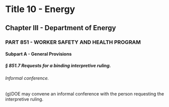 
# Title 10 - Energy
## Chapter III - Department of Energy
### PART 851 - WORKER SAFETY AND HEALTH PROGRAM
#### Subpart A - General Provisions
##### § 851.7 Requests for a binding interpretive ruling.
###### Informal conference.

(g)DOE may convene an informal conference with the person requesting the interpretive ruling.
